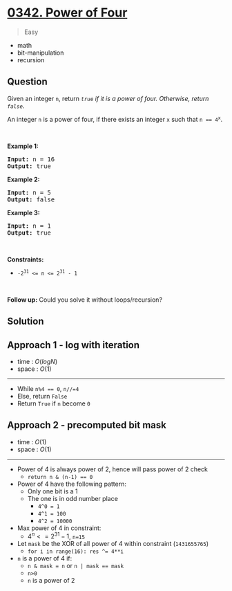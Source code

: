 # [0342. Power of Four](https://leetcode.com/problems/power-of-four)


> Easy

- math
- bit-manipulation
- recursion



## Question


<p>Given an integer <code>n</code>, return <em><code>true</code> if it is a power of four. Otherwise, return <code>false</code></em>.</p>

<p>An integer <code>n</code> is a power of four, if there exists an integer <code>x</code> such that <code>n == 4<sup>x</sup></code>.</p>

<p>&nbsp;</p>
<p><strong class="example">Example 1:</strong></p>
<pre><strong>Input:</strong> n = 16
<strong>Output:</strong> true
</pre><p><strong class="example">Example 2:</strong></p>
<pre><strong>Input:</strong> n = 5
<strong>Output:</strong> false
</pre><p><strong class="example">Example 3:</strong></p>
<pre><strong>Input:</strong> n = 1
<strong>Output:</strong> true
</pre>
<p>&nbsp;</p>
<p><strong>Constraints:</strong></p>

<ul>
	<li><code>-2<sup>31</sup> &lt;= n &lt;= 2<sup>31</sup> - 1</code></li>
</ul>

<p>&nbsp;</p>
<strong>Follow up:</strong> Could you solve it without loops/recursion?


## Solution

## Approach 1 - log with iteration

- time  : $O(logN)$
- space : $O(1)$

---

- While `n%4 == 0`, `n//=4`
- Else, return `False`
- Return `True` if `n` become `0`

## Approach 2 - precomputed bit mask

- time  : $O(1)$
- space : $O(1)$

---

- Power of 4 is always power of 2, hence will pass power of 2 check
	- `return n & (n-1) == 0`
- Power of 4 have the following pattern:
	- Only one bit is a 1
	- The one is in odd number place
		- `4^0 = 1`
		- `4^1 = 100`
		- `4^2 = 10000`
- Max power of 4 in constraint:
	- $4^n <= 2^{31} - 1$, `n=15`
- Let `mask` be the XOR of all power of 4 within constraint (`1431655765`)
	- `for i in range(16): res ^= 4**i`
- `n` is a power of 4 if:
	- `n & mask = n` or `n | mask == mask`
	- `n>0`
	- `n` is a power of 2